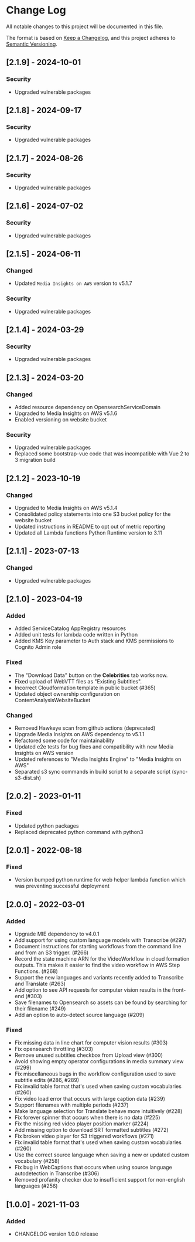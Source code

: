 # Change Log

All notable changes to this project will be documented in this file.

The format is based on [Keep a Changelog](https://keepachangelog.com/en/1.0.0/),
and this project adheres to [Semantic Versioning](https://semver.org/spec/v2.0.0.html).

## [2.1.9] - 2024-10-01

### Security

- Upgraded vulnerable packages

## [2.1.8] - 2024-09-17

### Security

- Upgraded vulnerable packages

## [2.1.7] - 2024-08-26

### Security

- Upgraded vulnerable packages

## [2.1.6] - 2024-07-02

### Security

- Upgraded vulnerable packages

## [2.1.5] - 2024-06-11

### Changed

- Updated `Media Insights on AWS` version to v5.1.7

### Security

- Upgraded vulnerable packages

## [2.1.4] - 2024-03-29

### Security

- Upgraded vulnerable packages

## [2.1.3] - 2024-03-20

### Changed

- Added resource dependency on OpensearchServiceDomain
- Upgraded to Media Insights on AWS v5.1.6
- Enabled versioning on website bucket

### Security

- Upgraded vulnerable packages
- Replaced some bootstrap-vue code that was incompatible with Vue 2 to 3 migration build

## [2.1.2] - 2023-10-19

### Changed

- Upgraded to Media Insights on AWS v5.1.4
- Consolidated policy statements into one S3 bucket policy for the website bucket
- Updated instructions in README to opt out of metric reporting
- Updated all Lambda functions Python Runtime version to 3.11

## [2.1.1] - 2023-07-13

### Changed

- Upgraded vulnerable packages

## [2.1.0] - 2023-04-19

### Added

- Added ServiceCatalog AppRegistry resources
- Added unit tests for lambda code written in Python
- Added KMS Key parameter to Auth stack and KMS permissions to Cognito Admin role

### Fixed

- The "Download Data" button on the **Celebrities** tab works now.
- Fixed upload of WebVTT files as "Existing Subtitles".
- Incorrect Cloudformation template in public bucket (#365)
- Updated object ownership configuration on ContentAnalysisWebsiteBucket

### Changed

- Removed Hawkeye scan from github actions (deprecated)
- Upgrade Media Insights on AWS dependency to v5.1.1
- Refactored some code for maintainability
- Updated e2e tests for bug fixes and compatibility with new Media Insights on AWS version
- Updated references to "Media Insights Engine" to "Media Insights on AWS"
- Separated s3 sync commands in build script to a separate script (sync-s3-dist.sh)

## [2.0.2] - 2023-01-11

### Fixed

- Updated python packages
- Replaced deprecated python command with python3

## [2.0.1] - 2022-08-18

### Fixed

- Version bumped python runtime for web helper lambda function which was preventing successful deployment

## [2.0.0] - 2022-03-01

### Added

- Upgrade MIE dependency to v4.0.1
- Add support for using custom language models with Transcribe (#297)
- Document instructions for starting workflows from the command line and from an S3 trigger. (#266)
- Record the state machine ARN for the VideoWorkflow in cloud formation outputs. This makes it easier to find the video workflow in AWS Step Functions. (#268)
- Support the new languages and variants recently added to Transcribe and Translate (#263)
- Add option to see API requests for computer vision results in the front-end (#303)
- Save filenames to Opensearch so assets can be found by searching for their filename (#249)
- Add an option to auto-detect source language (#209)

### Fixed

- Fix missing data in line chart for computer vision results (#303)
- Fix opensearch throttling (#303)
- Remove unused subtitles checkbox from Upload view (#300)
- Avoid showing empty operator configurations in media summary view (#299)
- Fix miscellaneous bugs in the workflow configuration used to save subtitle edits (#286, #289)
- Fix invalid table format that's used when saving custom vocabularies (#260)
- Fix video load error that occurs with large caption data (#239)
- Support filenames with multiple periods (#237)
- Make language selection for Translate behave more intuitively (#228)
- Fix forever spinner that occurs when there is no data (#225)
- Fix the missing red video player position marker (#224)
- Add missing option to download SRT formatted subtitles (#272)
- Fix broken video player for S3 triggered workflows (#271)
- Fix invalid table format that's used when saving custom vocabularies (#260)
- Use the correct source language when saving a new or updated custom vocabulary (#258)
- Fix bug in WebCaptions that occurs when using source language autodetection in Transcribe (#306)
- Removed profanity checker due to insufficient support for non-english languages (#256)

## [1.0.0] - 2021-11-03

### Added

- CHANGELOG version 1.0.0 release
